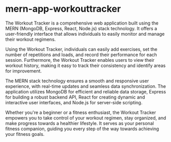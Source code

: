 # mern-app-workouttracker

The Workout Tracker is a comprehensive web application built using the MERN (MongoDB, Express, React, Node.js) stack technology. It offers a user-friendly interface that allows individuals to easily monitor and manage their workout regimens.

Using the Workout Tracker, individuals can easily add exercises, set the number of repetitions and loads, and record their performance for each session. Furthermore, the Workout Tracker enables users to view their workout history, making it easy to track their consistency and identify areas for improvement.

The MERN stack technology ensures a smooth and responsive user experience, with real-time updates and seamless data synchronization. The application utilizes MongoDB for efficient and reliable data storage, Express for building a robust backend API, React for creating dynamic and interactive user interfaces, and Node.js for server-side scripting.

Whether you're a beginner or a fitness enthusiast, the Workout Tracker empowers you to take control of your workout regimen, stay organized, and make progress towards a healthier lifestyle. It serves as your personal fitness companion, guiding you every step of the way towards achieving your fitness goals.
